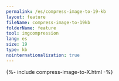 ```yaml
---
permalink: /es/compress-image-to-19-kb
layout: feature
fileName: compress-image-to-19kb
folderName: feature
tool: imgcompression
lang: es
size: 19
type: kb
nointernationalization: true
---
```

{%- include compress-image-to-X.html -%}       
